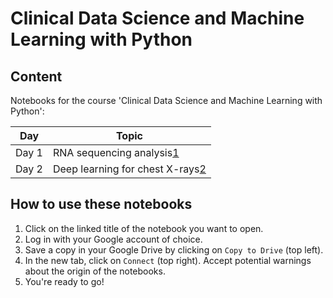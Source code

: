 # Clinical Data Science and Machine Learning with Python


## Content

Notebooks for the course 'Clinical Data Science and Machine Learning with Python':

| Day   | Topic                              | 
| ----- | ---------------------------------- | 
| Day 1 | RNA sequencing analysis[1]         |
| Day 2 | Deep learning for chest X-rays[2]  |

[1]: https://colab.research.google.com/github/teresakrieger/clinical_data_science/blob/master/Day_1.ipynb
[2]: https://colab.research.google.com/github/teresakrieger/clinical_data_science/blob/master/Day_2.ipynb


## How to use these notebooks

1. Click on the linked title of the notebook you want to open.
2. Log in with your Google account of choice.
3. Save a copy in your Google Drive by clicking on `Copy to Drive` (top left).
4. In the new tab, click on `Connect` (top right). Accept potential warnings about the origin of the notebooks.
5. You're ready to go!
